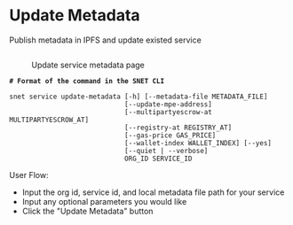 # Update Metadata

Publish metadata in IPFS and update existed service

<figure><img src="/assets/images/products/TUI/Screenshot 2024-08-17 at 6.04.48 PM.png" alt=""><figcaption><p>Update service metadata page</p></figcaption></figure>

<pre class="language-bash"><code class="lang-bash"><strong># Format of the command in the SNET CLI
</strong>
snet service update-metadata [-h] [--metadata-file METADATA_FILE]
                             [--update-mpe-address]
                             [--multipartyescrow-at MULTIPARTYESCROW_AT]
                             [--registry-at REGISTRY_AT]
                             [--gas-price GAS_PRICE]
                             [--wallet-index WALLET_INDEX] [--yes]
                             [--quiet | --verbose]
                             ORG_ID SERVICE_ID
</code></pre>

User Flow:

* Input the org id, service id, and local metadata file path for your service
* Input any optional parameters you would like
* Click the "Update Metadata" button
